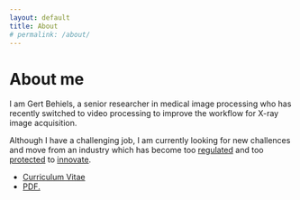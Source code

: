 ```yaml
---
layout: default
title: About
# permalink: /about/
---
```


# About me

I am Gert Behiels, a senior researcher in medical image processing who has recently switched to video processing to improve the workflow for X-ray image acquisition.

Although I have a challenging job, I am currently looking for new challences and move from an industry which has become too [regulated](https://ec.europa.eu/growth/sectors/medical-devices/regulatory-framework_en) and too [protected](https://eugdpr.org) to [innovate](https://www.youtube.com/watch?v=AOYbuK2gOew).

* [Curriculum Vitae]("CV_Gert_Behiels.pdf")
* <a href="gearlux.github.io/CV_Gert_Behiels.pdf" target="_blank">PDF.</a>